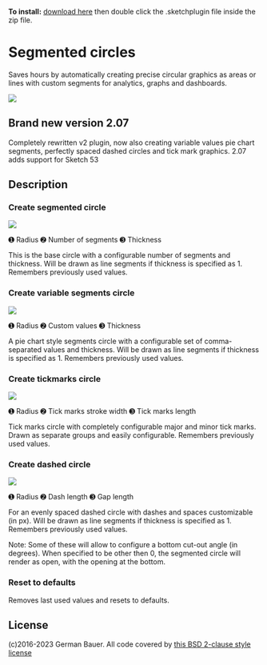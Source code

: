 **To install:** [ download here](https://github.com/design4use/gb-sketch-segmentcircle/archive/v2.071.zip) then double click the .sketchplugin file inside the zip file.

# Segmented circles
Saves hours by automatically creating precise circular graphics as areas or lines with custom segments for analytics, graphs and dashboards.

![](./img/screencapture.png)

## Brand new version 2.07
Completely rewritten v2 plugin, now also creating variable values pie chart segments, perfectly spaced dashed circles and tick mark graphics. 2.07 adds support for Sketch 53

## Description
### Create segmented circle

![](./img/seg.png)

➊ Radius  ➋ Number of segments  ➌ Thickness

This is the base circle with a configurable number of segments and thickness.
Will be drawn as line segments if thickness is specified as 1. Remembers previously used values.

### Create variable segments circle

![](./img/var.png)

➊ Radius  ➋ Custom values  ➌ Thickness

A pie chart style segments circle with a configurable set of comma-separated values and thickness.
Will be drawn as line segments if thickness is specified as 1. Remembers previously used values.

### Create tickmarks circle

![](./img/tix.png)

➊ Radius  ➋ Tick marks stroke width  ➌ Tick marks length

Tick marks circle with completely configurable major and minor tick marks.
Drawn as separate groups and easily configurable. Remembers previously used values.

### Create dashed circle

![](./img/dsh.png)

➊ Radius  ➋ Dash length  ➌ Gap length

For an evenly spaced dashed circle with dashes and spaces customizable (in px).
Will be drawn as line segments if thickness is specified as 1. Remembers previously used values.

Note: Some of these will allow to configure a bottom cut-out angle (in degrees). When specified to be other then 0, the segmented circle will render as open, with the opening at the bottom.

### Reset to defaults
Removes last used values and resets to defaults.

## License
(c)2016-2023 German Bauer. All code covered by [this BSD 2-clause style license](./LICENSE.md)
